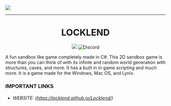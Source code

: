 ![](https://imgur.com/download/6aZQ61R/)


***


<h1 align="center">LOCKLEND</h1>
<p align="center"><img src="https://img.shields.io/github/issues/locklend-development-team/Locklend.svg?style=for-the-badge"> <img alt="Discord" src="https://img.shields.io/discord/476074775589158913.svg?color=blue&label=Discord&style=for-the-badge"></p>

A fun sandbox like game completely made in C#. This 2D sandbox game is more than you can think of with its infinte and random world generation with structures, caves, and more. It has a built in in game scripting and much more. It is a game made for the Windows, Mac OS, and Lynix.

### IMPORTANT LINKS
- ###### WEBSITE: (https://locklend.github.io/Locklend/)

